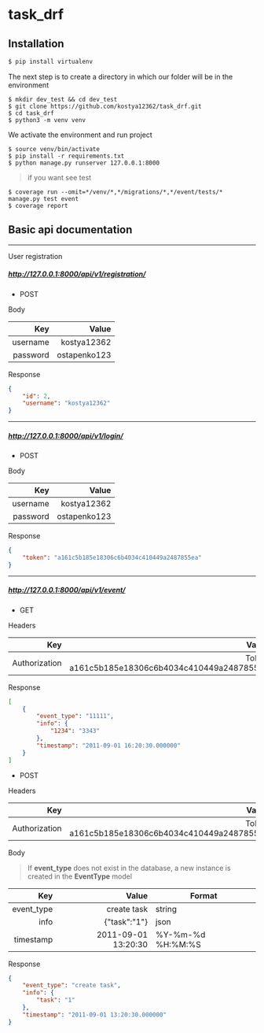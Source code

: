 # task_drf

## Installation
```bash
$ pip install virtualenv
```

The next step is to create a directory in which our folder will be in the environment
```linux
$ mkdir dev_test && cd dev_test
$ git clone https://github.com/kostya12362/task_drf.git
$ cd task_drf
$ python3 -m venv venv
```
We activate the environment and run project
```linux
$ source venv/bin/activate
$ pip install -r requirements.txt
$ python manage.py runserver 127.0.0.1:8000
```
> if you want see test
```linux
$ coverage run --omit=*/venv/*,*/migrations/*,*/event/tests/* manage.py test event
$ coverage report
```

## Basic api documentation </br>

---

User registration

##### http://127.0.0.1:8000/api/v1/registration/ </br>
* POST <br/>

Body <br/>

| Key | Value |
|-:|-:|
| username | kostya12362 |
| password | ostapenko123 |

Response
```json
{
    "id": 2,
    "username": "kostya12362"
}
```
---

##### http://127.0.0.1:8000/api/v1/login/ <br/>
* POST <br/>

Body <br/>

| Key | Value |
|-:|-:|
| username | kostya12362 |
| password | ostapenko123 |

Response
```json
{
    "token": "a161c5b185e18306c6b4034c410449a2487855ea"
}
```
---

##### http://127.0.0.1:8000/api/v1/event/ <br/>
* GET <br/>

Headers <br/>

| Key | Value |
|-:|-:|
| Authorization | Token a161c5b185e18306c6b4034c410449a2487855ea |

Response <br/>
```json
[
    {
        "event_type": "11111",
        "info": {
            "1234": "3343"
        },
        "timestamp": "2011-09-01 16:20:30.000000"
    }
]
```

* POST <br/>

Headers <br/>

| Key | Value |
|-:|-:|
| Authorization | Token a161c5b185e18306c6b4034c410449a2487855ea |

Body <br/>

> If __event_type__ does not exist in the database, a new instance is created in the __EventType__ model

| Key | Value | Format |
|-:|-:|-|
| event_type | create task | string |
| info | {"task":"1"} | json |
| timestamp | 2011-09-01 13:20:30 | %Y-%m-%d %H:%M:%S |

Response
```json 
{
    "event_type": "create task",
    "info": {
        "task": "1"
    },
    "timestamp": "2011-09-01 13:20:30.000000"
}
```

